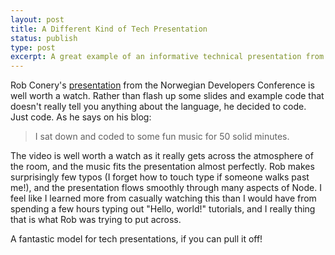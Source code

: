 ```yaml
---
layout: post
title: A Different Kind of Tech Presentation 
status: publish
type: post
excerpt: A great example of an informative technical presentation from Rob Conery at NDC 2012.
---
```

Rob Conery's [presentation][pres] from the Norwegian Developers Conference is
well worth a watch. Rather than flash up some slides and example code that
doesn't really tell you anything about the language, he decided to code. Just
code. As he says on his blog:

> I sat down and coded to some fun music for 50 solid minutes.

The video is well worth a watch as it really gets across the atmosphere of the
room, and the music fits the presentation almost perfectly.
Rob makes surprisingly few typos (I forget how to touch type if someone walks
past me!), and the presentation flows smoothly through many aspects of Node. I
feel like I learned more from casually watching this than I would have from
spending a few hours typing out "Hello, world!" tutorials, and I really thing
that is what Rob was trying to put across.

A fantastic model for tech presentations, if you can pull it off!

[pres]: http://wekeroad.com/2012/07/04/try-it-quiet

